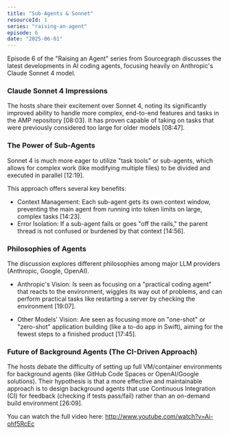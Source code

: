 ```yaml
---
title: "Sub-Agents & Sonnet"
resourceId: 1
series: "raising-an-agent"
episode: 6
date: "2025-06-01"
---
```


Episode 6 of the "Raising an Agent" series from Sourcegraph discusses the latest developments in AI coding agents, focusing heavily on Anthropic's Claude Sonnet 4 model.

### Claude Sonnet 4 Impressions

The hosts share their excitement over Sonnet 4, noting its significantly improved ability to handle more complex, end-to-end features and tasks in the AMP repository [08:03]. It has proven capable of taking on tasks that were previously considered too large for older models [08:47].

### The Power of Sub-Agents

Sonnet 4 is much more eager to utilize "task tools" or sub-agents, which allows for complex work (like modifying multiple files) to be divided and executed in parallel [12:19].

This approach offers several key benefits:

- Context Management: Each sub-agent gets its own context window, preventing the main agent from running into token limits on large, complex tasks [14:23].
- Error Isolation: If a sub-agent fails or goes "off the rails," the parent thread is not confused or burdened by that context [14:56].

### Philosophies of Agents

The discussion explores different philosophies among major LLM providers (Anthropic, Google, OpenAI).

- Anthropic's Vision: Is seen as focusing on a "practical coding agent" that reacts to the environment, wiggles its way out of problems, and can perform practical tasks like restarting a server by checking the environment [19:07].

- Other Models' Vision: Are seen as focusing more on "one-shot" or "zero-shot" application building (like a to-do app in Swift), aiming for the fewest steps to a finished product [17:45].

### Future of Background Agents (The CI-Driven Approach)

The hosts debate the difficulty of setting up full VM/container environments for background agents (like GitHub Code Spaces or OpenAI/Google solutions). Their hypothesis is that a more effective and maintainable approach is to design background agents that use Continuous Integration (CI) for feedback (checking if tests pass/fail) rather than an on-demand build environment [26:09].

You can watch the full video here: <http://www.youtube.com/watch?v=Ai-ohf5RcEc>
